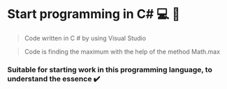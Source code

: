 # Start programming in C# :computer: :brain:

>Code written in C # by using Visual Studio

>Code is finding the maximum with the help of the method Math.max

### Suitable for starting work in this programming language, to understand the essence :heavy_check_mark:
